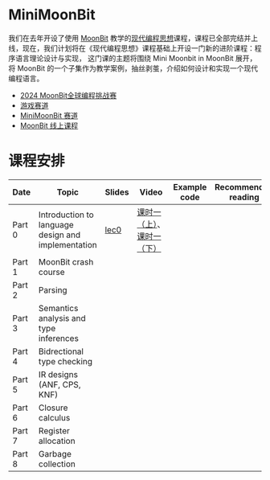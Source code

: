 # MiniMoonBit

我们在去年开设了使用 [MoonBit](https://moonbitlang.com) 教学的[现代编程思想](https://space.bilibili.com/1453436642/channel/collectiondetail?sid=1822058)课程，课程已全部完结并上线，现在，我们计划将在《现代编程思想》课程基础上开设一门新的进阶课程：程序语言理论设计与实现， 这门课的主题将围绕 Mini Moonbit in MoonBit 展开，将 MoonBit 的一个子集作为教学案例，抽丝剥茧，介绍如何设计和实现一个现代编程语言。

- [2024 MoonBit全球编程挑战赛](https://www.moonbitlang.cn/2024-mgpic-compiler)
- [游戏赛道](https://tianchi.aliyun.com/competition/entrance/532262)
- [MiniMoonBit 赛道](https://tianchi.aliyun.com/competition/entrance/532263)
- [MoonBit 线上课程](https://space.bilibili.com/1453436642/channel/collectiondetail?sid=3784594)

# 课程安排

| Date   | Topic                                              | Slides | Video | Example code | Recommended reading |
| ------ | -------------------------------------------------- | ------ | ----- | ------------ | ------------------- |
| Part 0 | Introduction to language design and implementation | [lec0](./course/lecture0-intro/lec0.pdf)       |[课时一（上）](https://www.bilibili.com/video/BV1HNp3eUEcA/?spm_id_from=333.999.0.0)、[课时一（下）](https://www.bilibili.com/video/BV1RipgeBEQd/?spm_id_from=333.999.0.0)       |              |
| Part 1 | MoonBit crash course                               |        |       |              |                     |
| Part 2 | Parsing                                            |        |       |              |                     |
| Part 3 | Semantics analysis and type inferences             |        |       |              |                     |
| Part 4 | Bidrectional type checking                         |
| Part 5 | IR designs (ANF, CPS, KNF)                              |
| Part 6 | Closure calculus                                   |        |       |
| Part 7 | Register allocation           |        |       |              |                     |
| Part 8 | Garbage collection           |        |       |              |                     |
